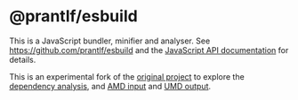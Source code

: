 # @prantlf/esbuild

This is a JavaScript bundler, minifier and analyser. See https://github.com/prantlf/esbuild and the [JavaScript API documentation](https://github.com/prantlf/esbuild/blob/master/docs/js-api.md) for details.

This is an experimental fork of the [original project](https://github.com/evanw/esbuild) to explore the [dependency analysis](https://github.com/prantlf/esbuild/commits/analyse), and [AMD input](https://github.com/prantlf/esbuild/commits/amdjs) and [UMD output](https://github.com/prantlf/esbuild/commits/umdjs).
